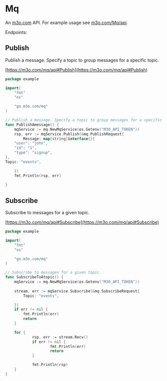 # Mq

An [m3o.com](https://m3o.com) API. For example usage see [m3o.com/Mq/api](https://m3o.com/Mq/api).

Endpoints:

## Publish

Publish a message. Specify a topic to group messages for a specific topic.


[https://m3o.com/mq/api#Publish](https://m3o.com/mq/api#Publish)

```go
package example

import(
	"fmt"
	"os"

	"go.m3o.com/mq"
)

// Publish a message. Specify a topic to group messages for a specific topic.
func PublishAmessage() {
	mqService := mq.NewMqService(os.Getenv("M3O_API_TOKEN"))
	rsp, err := mqService.Publish(&mq.PublishRequest{
		Message: map[string]interface{}{
	"user": "john",
	"id": "1",
	"type": "signup",
},
Topic: "events",

	})
	fmt.Println(rsp, err)
	
}
```
## Subscribe

Subscribe to messages for a given topic.


[https://m3o.com/mq/api#Subscribe](https://m3o.com/mq/api#Subscribe)

```go
package example

import(
	"fmt"
	"os"

	"go.m3o.com/mq"
)

// Subscribe to messages for a given topic.
func SubscribeToAtopic() {
	mqService := mq.NewMqService(os.Getenv("M3O_API_TOKEN"))
	
	stream, err := mqService.Subscribe(&mq.SubscribeRequest{
		Topic: "events",

	})
	if err != nil {
		fmt.Println(err)
		return
	}

	for {
			rsp, err := stream.Recv()
			if err != nil {
					fmt.Println(err)
					return
			}

			fmt.Println(rsp)
	}
}
```
